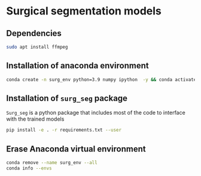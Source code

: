 # Surgical segmentation models

## Dependencies

```bash
sudo apt install ffmpeg
```
## Installation of anaconda environment

```bash
conda create -n surg_env python=3.9 numpy ipython  -y && conda activate surg_env
```
## Installation of `surg_seg` package

`Surg_seg` is a python package that includes most of the code to interface with the trained models

```bash
pip install -e . -r requirements.txt --user
```

## Erase Anaconda virtual environment

```bash
conda remove --name surg_env --all
conda info --envs
```